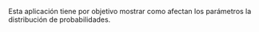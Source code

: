 Esta aplicación tiene por objetivo mostrar como afectan los parámetros la distribución de probabilidades.
